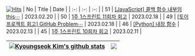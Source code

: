 [![Hits](https://hits.seeyoufarm.com/api/count/incr/badge.svg?url=https%3A%2F%2Fgithub.com%2F0xe82de%2Fhit-counter&count_bg=%23000000&title_bg=%2300264D&icon=&icon_color=%23E7E7E7&title=hits&edge_flat=false)](https://hits.seeyoufarm.com)
| No | Title | Date |
| :-: | :-: | :-: |
| 51 | [[JavaScript] 콜백 함수 내부의 this⋯](https://0xe82de.tistory.com/51) | 2023.02.20 |
| 50 | [1주 1스프린트 11회차 회고](https://0xe82de.tistory.com/50) | 2023.02.18 |
| 49 | [[토이 프로젝트 회고] GitHub Problem⋯](https://0xe82de.tistory.com/49) | 2023.02.18 |
| 46 | [[Python] 내장 함수](https://0xe82de.tistory.com/46) | 2023.02.13 |
| 45 | [1주 1스프린트 10회차 회고](https://0xe82de.tistory.com/45) | 2023.02.11 |

| <a href="https://github.com/0xe82de/github-readme-stats"><img align="center" src="https://github-readme-stats.vercel.app/api?username=0xe82de&show_icons=true&include_all_commits=true&theme=graywhite&hide_border=true" alt="Kyoungseok Kim's github stats" /></a> | <a href="https://github.com/0xe82de/github-readme-stats"><img align="center" src="https://github-readme-stats.vercel.app/api/top-langs/?username=0xe82de&layout=compact&theme=graywhite&hide_border=true" /></a> |
| - | - |
